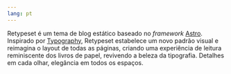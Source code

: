 ```yaml
---
lang: pt
---
```


Retypeset é um tema de blog estático baseado no _framework_ [Astro](https://astro.build/). Inspirado por [Typography](https://astro-theme-typography.vercel.app/), Retypeset estabelece um novo padrão visual e reimagina o layout de todas as páginas, criando uma experiência de leitura reminiscente dos livros de papel, revivendo a beleza da tipografia. Detalhes em cada olhar, elegância em todos os espaços.
